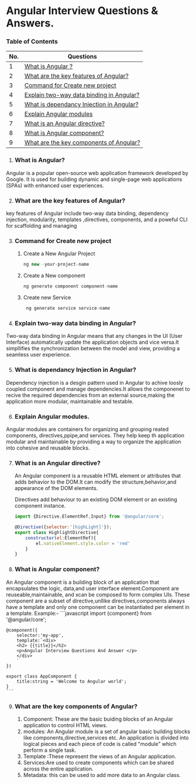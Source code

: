 
 # Angular Interview Questions & Answers.





### Table of Contents

| No. | Questions |
|-----| --------
|1  | [What is Angular ?](#what-is-angular)|
|2  | [What are the key features of Angular?](#what-are-the-key-features-of-angular)|
|3  | [Command for Create new project](#command-for-create-new-project)|
|4  | [Explain two-way data binding in Angular?](#explain-two-way-data-binding-in-angular)|
|5  | [What is dependancy Injection in Angular?](#what-is-dependancy-injection-in-angular)|
|6  | [Explain Angular modules](#explain-angular-modules)|
|7  | [What is an Angular directive?](#what-is-an-angular-directive)|
|8  | [What is Angular component?](#what-is-angular-component)|
|9  | [What are the key components of Angular?](#what-are-the-key-components-of-angular)|





































1. ### What is Angular?
 Angular is a popular open-source web application framework developed by Google.
 It is used for building dynamic and single-page web applications (SPAs) with enhanced user experiences.

2. ### What are the key features of Angular?
 key features of Angular include two-way data binding, dependency injection,
 modularity, templates ,directives, components, and a poweful CLI for scaffolding and managing

3. ### Command for Create new project
  
   1. Create a New Angular Project 
        ```javascript
        ng new -your-project-name

        ```
   2. Create a New component 
      ```javascript
      ng generate component component-name
      ```
   3. Create new Service
      ```javascript
       ng generate service service-name
      ```
4. ### Explain two-way data binding in Angular?
  Two-way data binding in Angular means that any changes in the UI (User Interface) automatically update the application objects and vice versa.It simpllifies the synchronization between the model and view, providing a seamless user experience.

5. ### What is dependancy Injection in Angular?
  Dependency injection is a desgin pattern used in Angular to achive loosly
  coupled component and manage dependencies.It allows the componenet to recive the required dependencies from an external source,making the application more modular, maintainable and testable.

6. ### Explain Angular modules.
  Angular modules are containers for organizing and grouping reated components,
  directives,ppipe,and services. They help keep th application modular and maintainable by providing a way to organize the application into cohesive and reusable blocks.

7. ### What is an Angular directive?
   An Angular component is a reusable HTML element or attributes that adds behavior to the DOM.It can modify the structure,behavior,and appearance of the DOM elements.

    Directives add behaviour to an existing DOM element or an existing component instance.

    ```javascript
    import {Directive,ElementRef,Input} from '@angular/core';

    @Directive({selector:'[highLight]'});
    export class HighlightDirective{
        constructor(el:ElementRef){
            el.nativeElement.style.color = 'red'
        }
    }
    ```

8. ### What is Angular component?
  An Angular component is a building block of an application that encapsulates the logic, data,and user interface element.Component are reuseable,maintainable, and xcan be composed to form complex UIs.
   These component are a subset of directive,unllike directives,components always have a template and only one component can be instantiated per element in a template.
   Example:-
    ```javascript
    import {component} from '@angular/core';

    @component({
        selector:'my-app',
        template:`<div>
        <h2> {{title}}</h2>
        <p>Angular Interview Questions And Answer </p>
        </div>
        `
    })

    export class AppComponent {
        title:string = 'Welcome to Angular world';
    }
    ```

9. ### What are the key components of Angular?
    1. Component: These are the basic buiding blocks of an Angular application to control HTML views.
    2. modules: An Angular module is a set of angular basic building blocks like components,directive,services etc. An application is divided into logical pieces and each piece of code is called "module" which perform a single task.
    3. Template :These represent the views of an Angular application.
    4. Services:Are used to create components which can be shared across the entire application.
    5. Metadata: this can be used to add more data to an Angular class.


